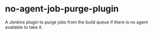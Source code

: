 # no-agent-job-purge-plugin
A Jenkins plugin to purge jobs from the build queue if there is no agent available to take it.
